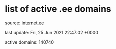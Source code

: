 # list of active .ee domains

source: [internet.ee](https://internet.ee/domains/ee-zone-file)

last update: Fri, 25 Jun 2021 22:47:02 +0000

active domains: 140740
